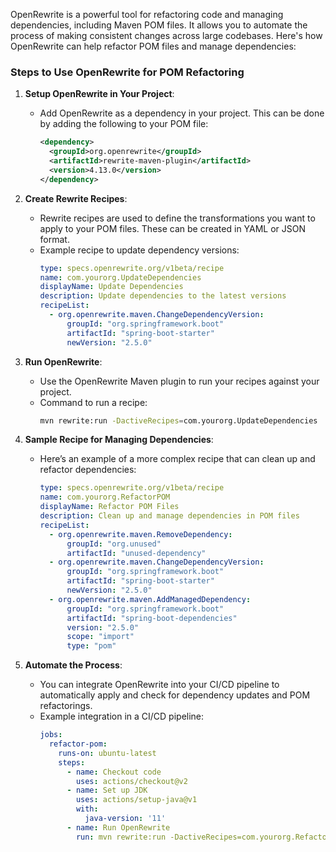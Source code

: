 OpenRewrite is a powerful tool for refactoring code and managing dependencies, including Maven POM files. It allows you to automate the process of making consistent changes across large codebases. Here's how OpenRewrite can help refactor POM files and manage dependencies:

### Steps to Use OpenRewrite for POM Refactoring

1. **Setup OpenRewrite in Your Project**:
   - Add OpenRewrite as a dependency in your project. This can be done by adding the following to your POM file:
     ```xml
     <dependency>
       <groupId>org.openrewrite</groupId>
       <artifactId>rewrite-maven-plugin</artifactId>
       <version>4.13.0</version>
     </dependency>
     ```

2. **Create Rewrite Recipes**:
   - Rewrite recipes are used to define the transformations you want to apply to your POM files. These can be created in YAML or JSON format.
   - Example recipe to update dependency versions:
     ```yaml
     type: specs.openrewrite.org/v1beta/recipe
     name: com.yourorg.UpdateDependencies
     displayName: Update Dependencies
     description: Update dependencies to the latest versions
     recipeList:
       - org.openrewrite.maven.ChangeDependencyVersion:
           groupId: "org.springframework.boot"
           artifactId: "spring-boot-starter"
           newVersion: "2.5.0"
     ```

3. **Run OpenRewrite**:
   - Use the OpenRewrite Maven plugin to run your recipes against your project.
   - Command to run a recipe:
     ```bash
     mvn rewrite:run -DactiveRecipes=com.yourorg.UpdateDependencies
     ```

4. **Sample Recipe for Managing Dependencies**:
   - Here’s an example of a more complex recipe that can clean up and refactor dependencies:
     ```yaml
     type: specs.openrewrite.org/v1beta/recipe
     name: com.yourorg.RefactorPOM
     displayName: Refactor POM Files
     description: Clean up and manage dependencies in POM files
     recipeList:
       - org.openrewrite.maven.RemoveDependency:
           groupId: "org.unused"
           artifactId: "unused-dependency"
       - org.openrewrite.maven.ChangeDependencyVersion:
           groupId: "org.springframework.boot"
           artifactId: "spring-boot-starter"
           newVersion: "2.5.0"
       - org.openrewrite.maven.AddManagedDependency:
           groupId: "org.springframework.boot"
           artifactId: "spring-boot-dependencies"
           version: "2.5.0"
           scope: "import"
           type: "pom"
     ```

5. **Automate the Process**:
   - You can integrate OpenRewrite into your CI/CD pipeline to automatically apply and check for dependency updates and POM refactorings.
   - Example integration in a CI/CD pipeline:
     ```yaml
     jobs:
       refactor-pom:
         runs-on: ubuntu-latest
         steps:
           - name: Checkout code
             uses: actions/checkout@v2
           - name: Set up JDK
             uses: actions/setup-java@v1
             with:
               java-version: '11'
           - name: Run OpenRewrite
             run: mvn rewrite:run -DactiveRecipes=com.yourorg.RefactorPOM
